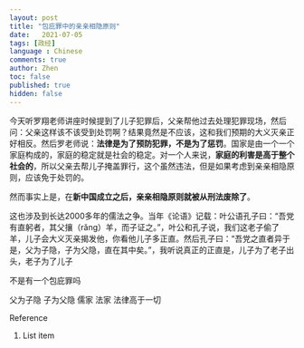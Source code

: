 ```yaml
---
layout: post
title: "包庇罪中的亲亲相隐原则"
date:   2021-07-05
tags: [政经]
language : Chinese
comments: true
author: Zhen
toc: false
published: true
hidden: false
---
```

今天听罗翔老师讲座时候提到了儿子犯罪后，父亲帮他过去处理犯罪现场，然后问：父亲这样该不该受到处罚啊？结果竟然是不应该，这和我们预期的大义灭亲正好相反。然后罗老师说：**法律是为了预防犯罪，不是为了惩罚**。国家是由一个一个家庭构成的，家庭的稳定就是社会的稳定。对一个人来说，**家庭的利害是高于整个社会的**，所以父亲去帮儿子掩盖罪行，这个虽然违法，但是如果考虑到亲亲相隐原则，应该免于处罚的。

然而事实上是，在**新中国成立之后，亲亲相隐原则就被从刑法废除了**。

这也涉及到长达2000多年的儒法之争。当年《论语》记载：叶公语孔子曰：“吾党有直躬者，其父攘（rǎng）羊，而子证之。”，叶公和孔子说，我们这老子偷了羊，儿子会大义灭亲揭发他，你看他儿子多正直。然后孔子曰：“吾党之直者异于是，父为子隐，子为父隐，直在其中矣。”，我听说真正的正直是，儿子为了老子出头，老子为了儿子



不是有一个包庇罪吗



父为子隐 子为父隐 儒家
法家 法律高于一切


Reference

 1. List item

<!--stackedit_data:
eyJoaXN0b3J5IjpbMTE0OTQ4MjQxMSwtMTM4NzY0NDYsNTk3Nj
c0NjgxLDEwMjQ4NjYwODEsMTY3OTAzNDYwNCwtMTE4MDc4NjA0
NCw5NzQwNzMxMjEsNDIxNDQ2NjQ3XX0=
-->